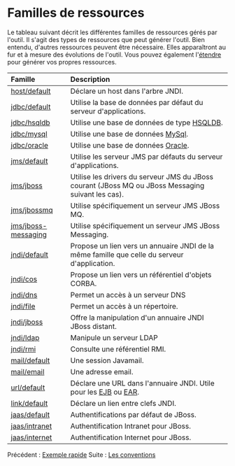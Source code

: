 # Familles de ressources #
Le tableau suivant décrit les différentes familles de ressources gérés par l'outil. Il s'agit des types de ressources que peut générer l'outil. Bien entendu, d'autres ressources peuvent être nécessaire. Elles apparaîtront au fur et à mesure des évolutions de l'outil. Vous pouvez également l'[étendre](etendre.md) pour générer vos propres ressources.

| **Famille** | **Description** |
|:------------|:----------------|
| [host/default](host.md) | Déclare un host dans l'arbre JNDI. |
| [jdbc/default](jdbc.md) | Utilise la base de données par défaut du serveur d'applications. |
| [jdbc/hsqldb](jdbc.md) | Utilise une base de données de type [HSQLDB](http://www.hsqldb.org).|
| [jdbc/mysql](jdbc.md) | Utilise une base de données [MySql](http://www.mysql.com). |
| [jdbc/oracle](jdbc.md) | Utilise une base de données [Oracle](http://www.oracle.com). |
| [jms/default](jms.md) | Utilise les serveur JMS par défauts du serveur d'applications.|
| [jms/jboss](jms.md) | Utilise les drivers du serveur JMS du JBoss courant (JBoss MQ ou JBoss Messaging suivant les cas). |
| [jms/jbossmq](jms.md) | Utilise spécifiquement un serveur JMS JBoss MQ. |
| [jms/jboss-messaging](jms.md) | Utilise spécifiquement un serveur JMS JBoss Messaging. |
| [jndi/default](jndi.md) | Propose un lien vers un annuaire JNDI de la même famille que celle du serveur d'application. |
| [jndi/cos](jndi.md) | Propose un lien vers un référentiel d'objets CORBA. |
| [jndi/dns](jndi.md) | Permet un accès à un serveur DNS |
| [jndi/file](jndi.md) | Permet un accès à un répertoire.|
| [jndi/jboss](jndi.md) | Offre la manipulation d'un annuaire JNDI JBoss distant.|
| [jndi/ldap](jndi.md) | Manipule un serveur LDAP |
| [jndi/rmi](jndi.md) | Consulte une référentiel RMI. |
| [mail/default](mail.md) | Une session Javamail.|
| [mail/email](mail.md) | Une adresse email.|
| [url/default](url.md) | Déclare une URL dans l'annuaire JNDI. Utile pour les [EJB](EJB.md) ou [EAR](EAR.md).|
| [link/default](link.md) | Déclare un lien entre clefs JNDI.|
| [jaas/default](jaas.md) | Authentifications par défaut de JBoss.|
| [jaas/intranet](jaas.md) | Authentification Intranet pour JBoss.|
| [jaas/internet](jaas.md) | Authentification Internet pour JBoss.|

Précédent : [Exemple rapide](exemple.md)
Suite : [Les conventions](conventions.md)